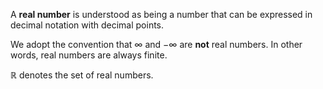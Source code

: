 A **real number** is understood as being a number that can be expressed in decimal notation with decimal points. 

We adopt the convention that $\infty$ and $-\infty$ are **not** real numbers. In other words, real numbers are always finite.

$\mathbb{R}$ denotes the set of real numbers.
